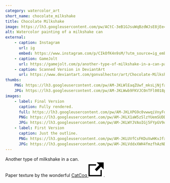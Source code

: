 ```yaml
---
category: watercolor_art
short_name: chocolate_milkshake
title: Chocolate Milkshake
image: https://lh3.googleusercontent.com/pw/ACtC-3eB1GJsuWqBzdWJsE8jEe4na7CNpNRPjzXT6anlZKIDy7QqbHfu8sf7g9XK_LCVeKz9MD84ScQ3sBHLdr8yS2wQiu9pv4VN_oVDKXqdNh3qrCIvl8dlBv6zcwT4Zg1OC_1WPlOloWx4JaIEhls4U-p3=w1200-h630-no?authuser=0
alt: Watercolor painting of a milkshake can
external:
    - caption: Instagram
      url: ig
      embed: https://www.instagram.com/p/CIkOfK4n9sM/?utm_source=ig_embed&amp;utm_campaign=loading
    - caption: GameJolt
      url: https://gamejolt.com/p/another-type-of-milkshake-in-a-can-paper-texture-by-the-wonderful-kem5qigf
    - caption: Scanned Version in DeviantArt
      url: https://www.deviantart.com/gonvalhector/art/Chocolate-Milkshake-Can-870427069
thumbs:
    PNG: https://lh3.googleusercontent.com/pw/AM-JKLWlEaqZUwf_mksLjNjfaX2cGAuAIDGVKZzs5PapmFxvby3Db0cRzMjMZO24PkLjWqpmf2CjWqvlI7CGPZeGqK3y1nu3TT-J7-6Wh2j9WnzjJiPu-_kVJnfjHAzAlgHXG6q3k0PqLpFzy7Vmpi_JQdNs
    JPG: https://lh3.googleusercontent.com/pw/AM-JKLWwb9FKVJC0nTFl0018pP10aH7DWLRPfydtWMfUB9egIwJjRp2smXPYdj9m6leRzZcSLCi7_eOznqUl4QHojRHHUX06v2KcFouH6fYylQ1VmOaR-HVhuIOe2ftOE01pzYmRLjjjI8kqaCGOV4C6BCQd
images:
    - label: Final Version
      caption: Fully rendered.
      full: https://lh3.googleusercontent.com/pw/AM-JKLXPG9c0vwwqiVnyFdRboZ9GHghBGI09T-s4FkjrhyXqlsF36MVVyWLQkT4QHAbb6SrTQYZFCA4G8O6ZMlK54zR6z3UbzP1Ca7pjd9MEN-WFGIVsnF4UodDpsm3CyEQEsoxhmHlKFQK1w4uotvrgvj2T=w2400
      PNG: https://lh3.googleusercontent.com/pw/AM-JKLX1aW5zSlzYUemSUDDqaZsQVZIj5DzgBli1TJ_y5LUIt7ojshwVKPn8Wcv6azzSbUP580ZThWzChkr2gadfB0Zzh513LxxbdP5W0wC93Nyx8jsnZEaqq5PUTYIGNaJLuFHguBgIKXqjxVUDDX1L3sSF
      JPG: https://lh3.googleusercontent.com/pw/AM-JKLWYJVAoIGj5FYpGV9qQzHi5INfLoVwpvBgCFQC53fPzeWm_hp_-uWOOOCz4yJD7Uv3CkVylkYfX69qjqCsV8YdSefxWIwF7okIvmEDsd4ApDFuO-CT48J0PRTQ_DylnvpdeV2JgQuJzeMeuBYRHvYvR
    - label: First Version
      caption: Just the outline.
      PNG: https://lh3.googleusercontent.com/pw/AM-JKLUVfCsFKDuVwHKvJfx9L4cTzyfoR_ofgeu2Du_okLaeWMzeQIlKhjp6xc6T4ILh5RHpjsxSbu4epe4GXeLSatHU80YM9LGDLnBbwKceDyC5eO1QAvCvoAPZYfiEl2mUW-cRy-gNt8yxOkMBBGXa8-8t
      JPG: https://lh3.googleusercontent.com/pw/AM-JKLVddxXWH4fmzfhAzNDS6RQG8CY9CWOgN3VBlZ5Sfn_58887fQy6NtvOeOjAvCUGDvPxjLcGyAGjTzHHpSz6c1RwajDO5Wnr5c2ttRuXYtoeQAFFsKbt-g1yfI5fuZbl0UVTP-CWJtALVdeql5QJ4e-0
---
```


Another type of milkshake in a can.  
Paper texture by the wonderful [CatCoq <img src="/assets/images/icons/external.svg" alt="External Link" class="external-icon">](https://www.instagram.com/catcoq/).

